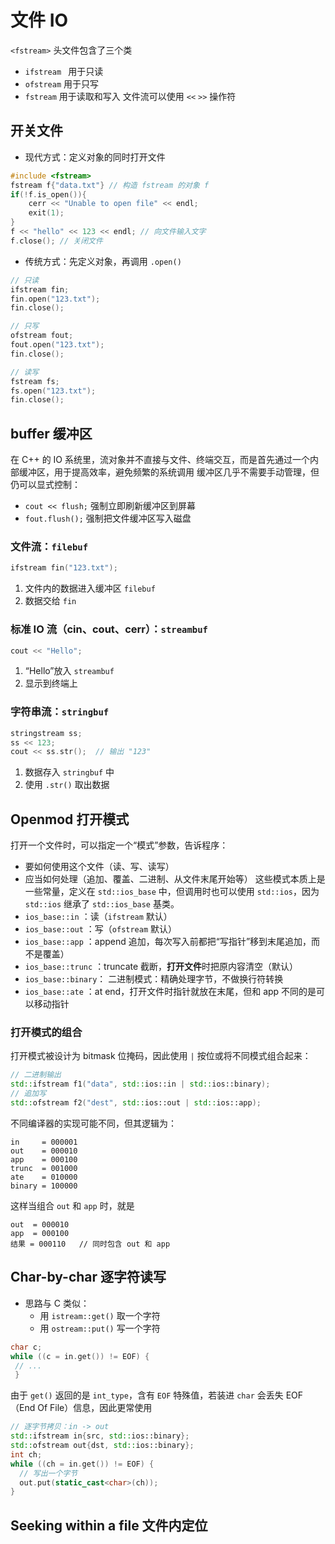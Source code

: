 # 文件 IO
`<fstream>` 头文件包含了三个类
- `ifstream ` 用于只读
- `ofstream` 用于只写
- `fstream` 用于读取和写入
文件流可以使用 `<<` `>>` 操作符
## 开关文件
- 现代方式：定义对象的同时打开文件
```cpp
#include <fstream>
fstream f{"data.txt"} // 构造 fstream 的对象 f
if(!f.is_open()){
	cerr << "Unable to open file" << endl;
	exit(1);
}
f << "hello" << 123 << endl; // 向文件输入文字
f.close(); // 关闭文件
```
- 传统方式：先定义对象，再调用 `.open()`
```cpp
// 只读
ifstream fin;
fin.open("123.txt");
fin.close();

// 只写
ofstream fout;
fout.open("123.txt");
fin.close();

// 读写
fstream fs;
fs.open("123.txt");
fin.close();
```
##  buffer 缓冲区
在  C++ 的 IO 系统里，流对象并不直接与文件、终端交互，而是首先通过一个内部缓冲区，用于提高效率，避免频繁的系统调用
缓冲区几乎不需要手动管理，但仍可以显式控制：
-  `cout << flush;` 强制立即刷新缓冲区到屏幕
- `fout.flush();` 强制把文件缓冲区写入磁盘
### 文件流：`filebuf`
```cpp
ifstream fin("123.txt");
```
1. 文件内的数据进入缓冲区 `filebuf`
2. 数据交给 `fin`
### 标准 IO 流（cin、cout、cerr）：`streambuf`
```cpp
cout << "Hello";
```
1. “Hello”放入 `streambuf`
2. 显示到终端上
### 字符串流：`stringbuf`
```cpp
stringstream ss;
ss << 123;
cout << ss.str();  // 输出 "123"
```
1. 数据存入 `stringbuf` 中
2. 使用 `.str()` 取出数据
##  Openmod 打开模式
打开一个文件时，可以指定一个“模式”参数，告诉程序：
- 要如何使用这个文件（读、写、读写）
- 应当如何处理（追加、覆盖、二进制、从文件末尾开始等）
这些模式本质上是一些常量，定义在 `std::ios_base` 中，但调用时也可以使用 `std::ios`，因为 `std::ios` 继承了 `std::ios_base` 基类。
- `ios_base::in` ：读（`ifstream` 默认）
- `ios_base::out` ：写（`ofstream` 默认）
- `ios_base::app` ：append 追加，每次写入前都把“写指针”移到末尾追加，而不是覆盖）
- `ios_base::trunc` ：truncate 截断，**打开文件**时把原内容清空（默认）
- `ios_base::binary`： 二进制模式：精确处理字节，不做换行符转换
- `ios_base::ate` ：at end，打开文件时指针就放在末尾，但和 app 不同的是可以移动指针
### 打开模式的组合
打开模式被设计为 bitmask 位掩码，因此使用 `|` 按位或将不同模式组合起来：
```cpp
// 二进制输出
std::ifstream f1("data", std::ios::in | std::ios::binary);
// 追加写
std::ofstream f2("dest", std::ios::out | std::ios::app);
```

不同编译器的实现可能不同，但其逻辑为：
```
in     = 000001
out    = 000010
app    = 000100
trunc  = 001000
ate    = 010000
binary = 100000
```

这样当组合 `out` 和 `app` 时，就是
```
out  = 000010
app  = 000100
结果 = 000110   // 同时包含 out 和 app
```
## Char-by-char 逐字符读写
- 思路与 C 类似：
	- 用 `istream::get()` 取一个字符
	- 用 `ostream::put()` 写一个字符
```cpp
char c;
while ((c = in.get()) != EOF) {
 // ...
 }
```
由于 `get()` 返回的是 `int_type`，含有 `EOF` 特殊值，若装进 `char` 会丢失 EOF （End Of File）信息，因此更常使用
```cpp
// 逐字节拷贝：in -> out
std::ifstream in{src, std::ios::binary};
std::ofstream out{dst, std::ios::binary};
int ch;
while ((ch = in.get()) != EOF) {
  // 写出一个字节
  out.put(static_cast<char>(ch));
}
```
## Seeking within a file 文件内定位
